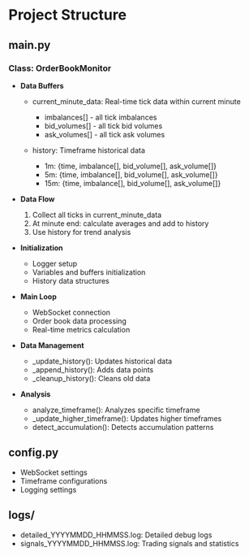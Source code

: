 # Project Structure

## main.py
### Class: OrderBookMonitor
- **Data Buffers**
  - current_minute_data: Real-time tick data within current minute
    - imbalances[] - all tick imbalances
    - bid_volumes[] - all tick bid volumes
    - ask_volumes[] - all tick ask volumes
  
  - history: Timeframe historical data
    - 1m: {time, imbalance[], bid_volume[], ask_volume[]}
    - 5m: {time, imbalance[], bid_volume[], ask_volume[]}
    - 15m: {time, imbalance[], bid_volume[], ask_volume[]}

- **Data Flow**
  1. Collect all ticks in current_minute_data
  2. At minute end: calculate averages and add to history
  3. Use history for trend analysis
  
- **Initialization**
  - Logger setup
  - Variables and buffers initialization
  - History data structures

- **Main Loop**
  - WebSocket connection
  - Order book data processing
  - Real-time metrics calculation

- **Data Management**
  - _update_history(): Updates historical data
  - _append_history(): Adds data points
  - _cleanup_history(): Cleans old data

- **Analysis**
  - analyze_timeframe(): Analyzes specific timeframe
  - _update_higher_timeframe(): Updates higher timeframes
  - detect_accumulation(): Detects accumulation patterns

## config.py
- WebSocket settings
- Timeframe configurations
- Logging settings

## logs/
- detailed_YYYYMMDD_HHMMSS.log: Detailed debug logs
- signals_YYYYMMDD_HHMMSS.log: Trading signals and statistics 